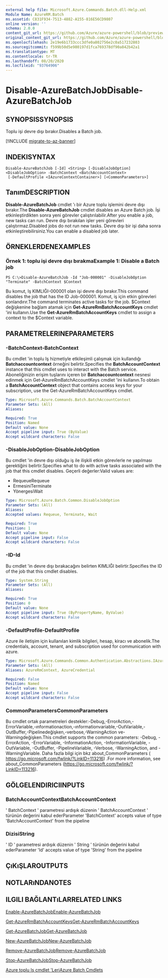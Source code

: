 ```yaml
---
external help file: Microsoft.Azure.Commands.Batch.dll-Help.xml
Module Name: AzureRM.Batch
ms.assetid: C831F934-7513-4882-A155-816E56CD9807
online version: ''
schema: 2.0.0
content_git_url: https://github.com/Azure/azure-powershell/blob/preview/src/ResourceManager/AzureBatch/Commands.Batch/help/Disable-AzureBatchJob.md
original_content_git_url: https://github.com/Azure/azure-powershell/blob/preview/src/ResourceManager/AzureBatch/Commands.Batch/help/Disable-AzureBatchJob.md
ms.openlocfilehash: 2e19e6b1733ccc3dfe0a802756e2c0a517232803
ms.sourcegitcommit: f599b50d5e980197d1fca769378df90a842b42a1
ms.translationtype: MT
ms.contentlocale: tr-TR
ms.lasthandoff: 08/20/2020
ms.locfileid: "93764906"
---
```

# <span data-ttu-id="fee83-101">Disable-AzureBatchJob</span><span class="sxs-lookup"><span data-stu-id="fee83-101">Disable-AzureBatchJob</span></span>

## <span data-ttu-id="fee83-102">SYNOPSIS</span><span class="sxs-lookup"><span data-stu-id="fee83-102">SYNOPSIS</span></span>
<span data-ttu-id="fee83-103">Toplu işi devre dışı bırakır.</span><span class="sxs-lookup"><span data-stu-id="fee83-103">Disables a Batch job.</span></span>

[!INCLUDE [migrate-to-az-banner](../../includes/migrate-to-az-banner.md)]

## <span data-ttu-id="fee83-104">INDEKI</span><span class="sxs-lookup"><span data-stu-id="fee83-104">SYNTAX</span></span>

```
Disable-AzureBatchJob [-Id] <String> [-DisableJobOption] <DisableJobOption> -BatchContext <BatchAccountContext>
 [-DefaultProfile <IAzureContextContainer>] [<CommonParameters>]
```

## <span data-ttu-id="fee83-105">Tanım</span><span class="sxs-lookup"><span data-stu-id="fee83-105">DESCRIPTION</span></span>
<span data-ttu-id="fee83-106">**Disable-AzureBatchJob** cmdlet 'ı bir Azure toplu işlemini devre dışı bırakır.</span><span class="sxs-lookup"><span data-stu-id="fee83-106">The **Disable-AzureBatchJob** cmdlet disables an Azure Batch job.</span></span>
<span data-ttu-id="fee83-107">İşi etkinleştirdikten sonra yeni görevler çalıştırılabilir.</span><span class="sxs-lookup"><span data-stu-id="fee83-107">After you enable a job, new tasks can run.</span></span>
<span data-ttu-id="fee83-108">Devre dışı bırakılan işler yeni görevleri çalıştırmaz.</span><span class="sxs-lookup"><span data-stu-id="fee83-108">Disabled jobs do not run new tasks.</span></span>
<span data-ttu-id="fee83-109">Devre dışı bir işi daha sonra etkinleştirebilirsiniz.</span><span class="sxs-lookup"><span data-stu-id="fee83-109">You can enable a disabled job later.</span></span>

## <span data-ttu-id="fee83-110">ÖRNEKLERDEN</span><span class="sxs-lookup"><span data-stu-id="fee83-110">EXAMPLES</span></span>

### <span data-ttu-id="fee83-111">Örnek 1: toplu işi devre dışı bırakma</span><span class="sxs-lookup"><span data-stu-id="fee83-111">Example 1: Disable a Batch job</span></span>
```
PS C:\>Disable-AzureBatchJob -Id "Job-000001" -DisableJobOption "Terminate" -BatchContext $Context
```

<span data-ttu-id="fee83-112">Bu komut, Iş KIMLIĞI-000001 olan işi devre dışı bırakır.</span><span class="sxs-lookup"><span data-stu-id="fee83-112">This command disables the job that has the ID Job-000001.</span></span>
<span data-ttu-id="fee83-113">Komut, iş için etkin görevleri sonlandırır.</span><span class="sxs-lookup"><span data-stu-id="fee83-113">The command terminates active tasks for the job.</span></span>
<span data-ttu-id="fee83-114">$Context değişkenine bağlam atamak için **Get-AzureRmBatchAccountKeys** cmdlet 'ini kullanın.</span><span class="sxs-lookup"><span data-stu-id="fee83-114">Use the **Get-AzureRmBatchAccountKeys** cmdlet to assign a context to the $Context variable.</span></span>

## <span data-ttu-id="fee83-115">PARAMETRELERINE</span><span class="sxs-lookup"><span data-stu-id="fee83-115">PARAMETERS</span></span>

### <span data-ttu-id="fee83-116">-BatchContext</span><span class="sxs-lookup"><span data-stu-id="fee83-116">-BatchContext</span></span>
<span data-ttu-id="fee83-117">Bu cmdlet 'in toplu Iş hizmetiyle etkileşimli çalışmak için kullandığı **Batchaccountcontext** örneğini belirtir.</span><span class="sxs-lookup"><span data-stu-id="fee83-117">Specifies the **BatchAccountContext** instance that this cmdlet uses to interact with the Batch service.</span></span>
<span data-ttu-id="fee83-118">Aboneliğinizin erişim tuşlarını içeren bir **Batchaccountcontext** nesnesi edinmek için Get-AzureRmBatchAccountKeys cmdlet 'ini kullanın.</span><span class="sxs-lookup"><span data-stu-id="fee83-118">To obtain a **BatchAccountContext** object that contains access keys for your subscription, use the Get-AzureRmBatchAccountKeys cmdlet.</span></span>

```yaml
Type: Microsoft.Azure.Commands.Batch.BatchAccountContext
Parameter Sets: (All)
Aliases: 

Required: True
Position: Named
Default value: None
Accept pipeline input: True (ByValue)
Accept wildcard characters: False
```

### <span data-ttu-id="fee83-119">-DisableJobOption</span><span class="sxs-lookup"><span data-stu-id="fee83-119">-DisableJobOption</span></span>
<span data-ttu-id="fee83-120">Bu cmdlet 'in devre dışı olduğu iş ile ilişkili etkin görevlerle ne yapılması gerektiğini belirtir.</span><span class="sxs-lookup"><span data-stu-id="fee83-120">Specifies what to do with active tasks associated with the job that this cmdlet disables.</span></span>
<span data-ttu-id="fee83-121">Geçerli değerler:</span><span class="sxs-lookup"><span data-stu-id="fee83-121">Valid values are:</span></span> 

- <span data-ttu-id="fee83-122">Requeue</span><span class="sxs-lookup"><span data-stu-id="fee83-122">Requeue</span></span> 
- <span data-ttu-id="fee83-123">Ermesini</span><span class="sxs-lookup"><span data-stu-id="fee83-123">Terminate</span></span> 
- <span data-ttu-id="fee83-124">Yönergesi</span><span class="sxs-lookup"><span data-stu-id="fee83-124">Wait</span></span>

```yaml
Type: Microsoft.Azure.Batch.Common.DisableJobOption
Parameter Sets: (All)
Aliases: 
Accepted values: Requeue, Terminate, Wait

Required: True
Position: 1
Default value: None
Accept pipeline input: False
Accept wildcard characters: False
```

### <span data-ttu-id="fee83-125">-ID</span><span class="sxs-lookup"><span data-stu-id="fee83-125">-Id</span></span>
<span data-ttu-id="fee83-126">Bu cmdlet 'in devre dışı bırakacağını belirten KIMLIĞI belirtir.</span><span class="sxs-lookup"><span data-stu-id="fee83-126">Specifies the ID of the job that this cmdlet disables.</span></span>

```yaml
Type: System.String
Parameter Sets: (All)
Aliases: 

Required: True
Position: 0
Default value: None
Accept pipeline input: True (ByPropertyName, ByValue)
Accept wildcard characters: False
```

### <span data-ttu-id="fee83-127">-DefaultProfile</span><span class="sxs-lookup"><span data-stu-id="fee83-127">-DefaultProfile</span></span>
<span data-ttu-id="fee83-128">Azure ile iletişim için kullanılan kimlik bilgileri, hesap, kiracı ve abonelik.</span><span class="sxs-lookup"><span data-stu-id="fee83-128">The credentials, account, tenant, and subscription used for communication with azure.</span></span>

```yaml
Type: Microsoft.Azure.Commands.Common.Authentication.Abstractions.IAzureContextContainer
Parameter Sets: (All)
Aliases: AzureRmContext, AzureCredential

Required: False
Position: Named
Default value: None
Accept pipeline input: False
Accept wildcard characters: False
```

### <span data-ttu-id="fee83-129">CommonParameters</span><span class="sxs-lookup"><span data-stu-id="fee83-129">CommonParameters</span></span>
<span data-ttu-id="fee83-130">Bu cmdlet ortak parametreleri destekler:-Debug,-ErrorAction,-ErrorVariable,-ınformationaction,-ınformationvariable,-OutVariable,-OutBuffer,-Pipelinedeğişken,-verbose,-WarningAction ve-Warningdeğişken.</span><span class="sxs-lookup"><span data-stu-id="fee83-130">This cmdlet supports the common parameters: -Debug, -ErrorAction, -ErrorVariable, -InformationAction, -InformationVariable, -OutVariable, -OutBuffer, -PipelineVariable, -Verbose, -WarningAction, and -WarningVariable.</span></span> <span data-ttu-id="fee83-131">Daha fazla bilgi için bkz about_CommonParameters ( https://go.microsoft.com/fwlink/?LinkID=113216) .</span><span class="sxs-lookup"><span data-stu-id="fee83-131">For more information, see about_CommonParameters (https://go.microsoft.com/fwlink/?LinkID=113216).</span></span>

## <span data-ttu-id="fee83-132">GÖLGELENDIRICI</span><span class="sxs-lookup"><span data-stu-id="fee83-132">INPUTS</span></span>

### <span data-ttu-id="fee83-133">BatchAccountContext</span><span class="sxs-lookup"><span data-stu-id="fee83-133">BatchAccountContext</span></span>
<span data-ttu-id="fee83-134">' BatchContext ' parametresi ardışık düzenin ' BatchAccountContext ' türünün değerini kabul eder</span><span class="sxs-lookup"><span data-stu-id="fee83-134">Parameter 'BatchContext' accepts value of type 'BatchAccountContext' from the pipeline</span></span>

### <span data-ttu-id="fee83-135">Dizisi</span><span class="sxs-lookup"><span data-stu-id="fee83-135">String</span></span>
<span data-ttu-id="fee83-136">' ID ' parametresi ardışık düzenin ' String ' türünün değerini kabul eder</span><span class="sxs-lookup"><span data-stu-id="fee83-136">Parameter 'Id' accepts value of type 'String' from the pipeline</span></span>

## <span data-ttu-id="fee83-137">ÇıKıŞLAR</span><span class="sxs-lookup"><span data-stu-id="fee83-137">OUTPUTS</span></span>

## <span data-ttu-id="fee83-138">NOTLARıNDA</span><span class="sxs-lookup"><span data-stu-id="fee83-138">NOTES</span></span>

## <span data-ttu-id="fee83-139">ILGILI BAĞLANTıLAR</span><span class="sxs-lookup"><span data-stu-id="fee83-139">RELATED LINKS</span></span>

[<span data-ttu-id="fee83-140">Enable-AzureBatchJob</span><span class="sxs-lookup"><span data-stu-id="fee83-140">Enable-AzureBatchJob</span></span>](./Enable-AzureBatchJob.md)

[<span data-ttu-id="fee83-141">Get-AzureRmBatchAccountKeys</span><span class="sxs-lookup"><span data-stu-id="fee83-141">Get-AzureRmBatchAccountKeys</span></span>](./Get-AzureRmBatchAccountKeys.md)

[<span data-ttu-id="fee83-142">Get-AzureBatchJob</span><span class="sxs-lookup"><span data-stu-id="fee83-142">Get-AzureBatchJob</span></span>](./Get-AzureBatchJob.md)

[<span data-ttu-id="fee83-143">New-AzureBatchJob</span><span class="sxs-lookup"><span data-stu-id="fee83-143">New-AzureBatchJob</span></span>](./New-AzureBatchJob.md)

[<span data-ttu-id="fee83-144">Remove-AzureBatchJob</span><span class="sxs-lookup"><span data-stu-id="fee83-144">Remove-AzureBatchJob</span></span>](./Remove-AzureBatchJob.md)

[<span data-ttu-id="fee83-145">Stop-AzureBatchJob</span><span class="sxs-lookup"><span data-stu-id="fee83-145">Stop-AzureBatchJob</span></span>](./Stop-AzureBatchJob.md)

[<span data-ttu-id="fee83-146">Azure toplu Iş cmdlet 'Leri</span><span class="sxs-lookup"><span data-stu-id="fee83-146">Azure Batch Cmdlets</span></span>](./AzureRM.Batch.md)


